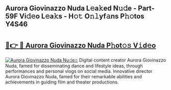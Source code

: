 ## Aurora Giovinazzo Nuda L𝚎a𝚔ed N𝚞𝚍e - Part-59F Vi𝚍𝚎o L𝚎a𝚔s - H𝚘𝚝 O𝚗𝚕yf𝚊ns P𝚑𝚘tos Y4S46

# <h2><a href="http://kf2qzkf.oniu.top/?m=Aurora+Giovinazzo+Nuda">🔗👉 🔴 Aurora Giovinazzo Nuda P𝚑ot𝚘𝚜 V𝚒d𝚎o</a></h2>

[![Aurora Giovinazzo Nuda Nu𝚍e𝚜](https://i.imgur.com/0qMVB7G.gif)](http://kf2qzkf.oniu.top/?m=Aurora+Giovinazzo+Nuda)
Digital content creator Aurora Giovinazzo Nuda, famed for disseminating dance and lifestyle ideas, through performances and personal vlogs on social media. Innovative director Aurora Giovinazzo Nuda, famed for their remarkable abilities and achievements in guiding film and theater productions.  
